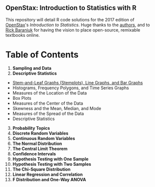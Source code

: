 ## OpenStax: Introduction to Statistics with R

This repository will detail R code solutions for the 2017 edition of [OpenStax](https://openstax.org/)'s *Introduction to Statistics*. Huge thanks to the [authors](https://openstax.org/details/books/introductory-statistics#details), and to [Rick Baraniuk](http://www.ece.rice.edu/baraniuk.aspx) for having the vision to place open-source, remixable textbooks online. 

# Table of Contents
1. **Sampling and Data**
2. **Descriptive Statistics**
* [Stem-and-Leaf Graphs (Stemplots), Line Graphs, and Bar Graphs](http://paigevie.ws/2_1_Descriptive_Statistics.html)
* Histograms, Frequency Polygons, and Time Series Graphs 
* Measures of the Location of the Data
* Box Plots
* Measures of the Center of the Data
* Skewness and the Mean, Median, and Mode
* Measures of the Spread of the Data
* Descriptive Statistics
3. **Probability Topics**
4. **Discrete Random Variables**
5. **Continuous Random Variables**
6. **The Normal Distribution**
7. **The Central Limit Theorem**
8. **Confidence Intervals**
9. **Hypothesis Testing with One Sample**
10. **Hypothesis Testing with Two Samples**
11. **The Chi-Square Distribution**
12. **Linear Regression and Correlation**
13. **F Distribution and One-Way ANOVA**
